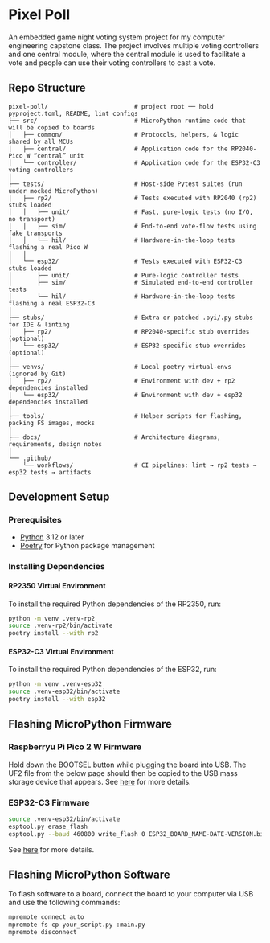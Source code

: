 # Pixel Poll

An embedded game night voting system project for my computer engineering capstone class. The project involves multiple voting controllers and one central module, where the central module is used to facilitate a vote and people can use their voting controllers to cast a vote.

## Repo Structure

```text
pixel-poll/                        # project root ── hold pyproject.toml, README, lint configs
├── src/                           # MicroPython runtime code that will be copied to boards
│   ├── common/                    # Protocols, helpers, & logic shared by all MCUs
│   ├── central/                   # Application code for the RP2040-Pico W “central” unit
│   └── controller/                # Application code for the ESP32-C3 voting controllers
│
├── tests/                         # Host-side Pytest suites (run under mocked MicroPython)
│   ├── rp2/                       # Tests executed with RP2040 (rp2) stubs loaded
│   │   ├── unit/                  # Fast, pure-logic tests (no I/O, no transport)
│   │   ├── sim/                   # End-to-end vote-flow tests using fake transports
│   │   └── hil/                   # Hardware-in-the-loop tests flashing a real Pico W
│   │
│   └── esp32/                     # Tests executed with ESP32-C3 stubs loaded
│       ├── unit/                  # Pure-logic controller tests
│       ├── sim/                   # Simulated end-to-end controller tests
│       └── hil/                   # Hardware-in-the-loop tests flashing a real ESP32-C3
│
├── stubs/                         # Extra or patched .pyi/.py stubs for IDE & linting
│   ├── rp2/                       # RP2040-specific stub overrides (optional)
│   └── esp32/                     # ESP32-specific stub overrides (optional)
│
├── venvs/                         # Local poetry virtual-envs (ignored by Git)
│   ├── rp2/                       # Environment with dev + rp2 dependencies installed
│   └── esp32/                     # Environment with dev + esp32 dependencies installed
│
├── tools/                         # Helper scripts for flashing, packing FS images, mocks
│
├── docs/                          # Architecture diagrams, requirements, design notes
│
└── .github/
    └── workflows/                 # CI pipelines: lint → rp2 tests → esp32 tests → artifacts
```

## Development Setup

### Prerequisites

- [Python](https://www.python.org/downloads/) 3.12 or later
- [Poetry](https://python-poetry.org/docs/) for Python package management

### Installing Dependencies

#### RP2350 Virtual Environment

To install the required Python dependencies of the RP2350, run:

```bash
python -m venv .venv-rp2
source .venv-rp2/bin/activate
poetry install --with rp2
```

#### ESP32-C3 Virtual Environment

To install the required Python dependencies of the ESP32, run:

```bash
python -m venv .venv-esp32
source .venv-esp32/bin/activate
poetry install --with esp32
```

## Flashing MicroPython Firmware

### Raspberryu Pi Pico 2 W Firmware

Hold down the BOOTSEL button while plugging the board into USB. The UF2 file from the below page should then be copied to the USB mass storage device that appears.
See [here](https://micropython.org/download/RPI_PICO2_W/) for more details.

### ESP32-C3 Firmware

```bash
source .venv-esp32/bin/activate
esptool.py erase_flash
esptool.py --baud 460800 write_flash 0 ESP32_BOARD_NAME-DATE-VERSION.bin
```

See [here](https://micropython.org/download/ESP32_GENERIC_C3/) for more details.

## Flashing MicroPython Software

To flash software to a board, connect the board to your computer via USB and use the following commands:

```bash
mpremote connect auto
mpremote fs cp your_script.py :main.py
mpremote disconnect
```
